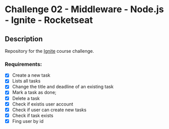 # Challenge 02 - Middleware - Node.js - Ignite - Rocketseat

## Description

Repository for the [Ignite](https://lp.rocketseat.com.br/ignite) course challenge.


### Requirements:

- [x] Create a new task
- [x] Lists all tasks
- [x] Change the title and deadline of an existing task
- [x] Mark a task as done;
- [x] Delete a task
- [x] Check if existis user account
- [x] Check if user can create new tasks
- [x] Check if task exists
- [x] Fing user by id
